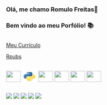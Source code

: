 ### Olá, me chamo Romulo Freitas👋
### Bem vindo ao meu Porfólio! 📚 

##
[Meu Currículo](https://flowcv.com/resume/spn0oq9s3o)

[Rpubs](https://rpubs.com/romulofreits)


<div style="display: inline_block"><br>
  <img align="center" height="30" width="40" src="https://cdn.jsdelivr.net/gh/devicons/devicon/icons/jupyter/jupyter-original-wordmark.svg" />
  <img align="center" alt="Rafa-Python" height="30" width="40" src="https://raw.githubusercontent.com/devicons/devicon/master/icons/python/python-original.svg">
  <img align="center" height="30" width="40" src="https://cdn.jsdelivr.net/gh/devicons/devicon/icons/r/r-original.svg" />
  <img align="center" height="30" width="40" src="https://cdn.jsdelivr.net/gh/devicons/devicon/icons/rstudio/rstudio-original.svg" />
  <img align="center" height="30" width="40" src="https://cdn.jsdelivr.net/gh/devicons/devicon/icons/postgresql/postgresql-original.svg" />
  <img align="center" height="30" width="40" src="https://cdn.jsdelivr.net/gh/devicons/devicon/icons/git/git-original.svg" />
</div>

  ##
 
<div> 
  <a href="https://www.youtube.com/channel/UCJIcup-gkqveGngIWsAOQIg" target="_blank"><img src="https://img.shields.io/badge/YouTube-FF0000?style=for-the-badge&logo=youtube&logoColor=white" target="_blank"></a>
  <a href="https://instagram.com/romulofreits" target="_blank"><img src="https://img.shields.io/badge/-Instagram-%23E4405F?style=for-the-badge&logo=instagram&logoColor=white" target="_blank"></a>
  <a href = "mailto:romulofrts0@gmail.com"><img src="https://img.shields.io/badge/-Gmail-%23333?style=for-the-badge&logo=gmail&logoColor=white" target="_blank"></a>
  <a href="https://www.linkedin.com/in/romulofreits/" target="_blank"><img src="https://img.shields.io/badge/-LinkedIn-%230077B5?style=for-the-badge&logo=linkedin&logoColor=white" target="_blank"></a> 
  <a href="https://linktr.ee/romulofreits"><img src="https://img.shields.io/badge/linktree-39E09B?style=for-the-badge&logo=linktree&logoColor=white" taget="_blank"></a>
</div>
